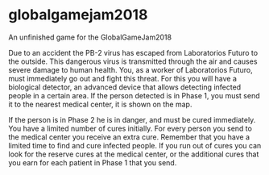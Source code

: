 # globalgamejam2018
An unfinished game for the GlobalGameJam2018

Due to an accident the PB-2 virus has escaped from Laboratorios Futuro to the outside. This dangerous virus is transmitted through
the air and causes severe damage to human health. You, as a worker of Laboratorios Futuro, must immediately go out and fight this
threat. For this you will have a biological detector, an advanced device that allows detecting infected people in a certain area. 
If the person detected is in Phase 1, you must send it to the nearest medical center, it is shown on the map. 

If the person is in Phase 2 he is in danger, and must be cured immediately. You have a limited number of cures initially. For every
person you send to the medical center you receive an extra cure. Remember that you have a limited time to find and cure infected 
people. If you run out of cures you can look for the reserve cures at the medical center, or the additional cures that you earn 
for each patient in Phase 1 that you send.

